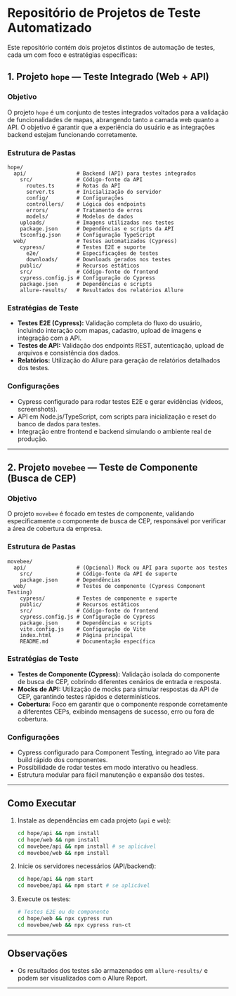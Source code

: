 # Repositório de Projetos de Teste Automatizado

Este repositório contém dois projetos distintos de automação de testes, cada um com foco e estratégias específicas:

## 1. Projeto `hope` — Teste Integrado (Web + API)

### Objetivo
O projeto `hope` é um conjunto de testes integrados voltados para a validação de funcionalidades de mapas, abrangendo tanto a camada web quanto a API. O objetivo é garantir que a experiência do usuário e as integrações backend estejam funcionando corretamente.

### Estrutura de Pastas
```
hope/
  api/                # Backend (API) para testes integrados
    src/              # Código-fonte da API
      routes.ts       # Rotas da API
      server.ts       # Inicialização do servidor
      config/         # Configurações
      controllers/    # Lógica dos endpoints
      errors/         # Tratamento de erros
      models/         # Modelos de dados
    uploads/          # Imagens utilizadas nos testes
    package.json      # Dependências e scripts da API
    tsconfig.json     # Configuração TypeScript
  web/                # Testes automatizados (Cypress)
    cypress/          # Testes E2E e suporte
      e2e/            # Especificações de testes
      downloads/      # Downloads gerados nos testes
    public/           # Recursos estáticos
    src/              # Código-fonte do frontend
    cypress.config.js # Configuração do Cypress
    package.json      # Dependências e scripts
    allure-results/   # Resultados dos relatórios Allure
```

### Estratégias de Teste
- **Testes E2E (Cypress):** Validação completa do fluxo do usuário, incluindo interação com mapas, cadastro, upload de imagens e integração com a API.
- **Testes de API:** Validação dos endpoints REST, autenticação, upload de arquivos e consistência dos dados.
- **Relatórios:** Utilização do Allure para geração de relatórios detalhados dos testes.

### Configurações
- Cypress configurado para rodar testes E2E e gerar evidências (vídeos, screenshots).
- API em Node.js/TypeScript, com scripts para inicialização e reset do banco de dados para testes.
- Integração entre frontend e backend simulando o ambiente real de produção.

---

## 2. Projeto `movebee` — Teste de Componente (Busca de CEP)

### Objetivo
O projeto `movebee` é focado em testes de componente, validando especificamente o componente de busca de CEP, responsável por verificar a área de cobertura da empresa.

### Estrutura de Pastas
```
movebee/
  api/                # (Opcional) Mock ou API para suporte aos testes
    src/              # Código-fonte da API de suporte
    package.json      # Dependências
  web/                # Testes de componente (Cypress Component Testing)
    cypress/          # Testes de componente e suporte
    public/           # Recursos estáticos
    src/              # Código-fonte do frontend
    cypress.config.js # Configuração do Cypress
    package.json      # Dependências e scripts
    vite.config.js    # Configuração do Vite
    index.html        # Página principal
    README.md         # Documentação específica
```

### Estratégias de Teste
- **Testes de Componente (Cypress):** Validação isolada do componente de busca de CEP, cobrindo diferentes cenários de entrada e resposta.
- **Mocks de API:** Utilização de mocks para simular respostas da API de CEP, garantindo testes rápidos e determinísticos.
- **Cobertura:** Foco em garantir que o componente responde corretamente a diferentes CEPs, exibindo mensagens de sucesso, erro ou fora de cobertura.

### Configurações
- Cypress configurado para Component Testing, integrado ao Vite para build rápido dos componentes.
- Possibilidade de rodar testes em modo interativo ou headless.
- Estrutura modular para fácil manutenção e expansão dos testes.

---

## Como Executar

1. Instale as dependências em cada projeto (`api` e `web`):
   ```bash
   cd hope/api && npm install
   cd hope/web && npm install
   cd movebee/api && npm install # se aplicável
   cd movebee/web && npm install
   ```
2. Inicie os servidores necessários (API/backend):
   ```bash
   cd hope/api && npm start
   cd movebee/api && npm start # se aplicável
   ```
3. Execute os testes:
   ```bash
   # Testes E2E ou de componente
   cd hope/web && npx cypress run
   cd movebee/web && npx cypress run-ct
   ```

---

## Observações
- Os resultados dos testes são armazenados em `allure-results/` e podem ser visualizados com o Allure Report.

---